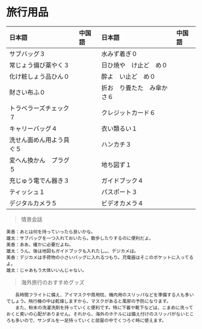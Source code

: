# 旅行用品

|日本語                            | 中国語 | 日本語                                | 中国語 |
| :-------------------------------- | :----- | :------------------------------------ | :----- |
| <ruby>サブバッグ３</ruby>           |        | <ruby>水みず着ぎ０</ruby>                   |        |
| <ruby>常じょう備び薬やく３</ruby>           |        | <ruby>日ひ焼や　け止ど　め０</ruby>                   |        |
| <ruby>化け粧しょう品ひん０</ruby>           |        | <ruby>酔よ　い止ど　め０</ruby>                   |        |
| <ruby>財さい布ふ０</ruby>           |        | <ruby>折お　り畳たた　み傘かさ６</ruby>                   |        |
| <ruby>トラベラーズチェック７</ruby>           |        | <ruby>クレジットカード６</ruby>                   |        |
| <ruby>キャリーバッグ４</ruby>           |        | <ruby>衣い類るい１</ruby>                   |        |
| <ruby>洗せん面めん用よう具ぐ５</ruby>           |        | <ruby>ハンカチ３</ruby>                   |        |
| <ruby>変へん換かん　プラグ５</ruby>           |        | <ruby>地ち図ず１</ruby>                   |        |
| <ruby>充じゅう電でん器き３</ruby>           |        | <ruby>ガイドブック４</ruby>                   |        |
| <ruby>ティッシュ１</ruby>           |        | <ruby>パスポート３</ruby>                   |        |
| <ruby>デジタルカメラ５</ruby>           |        | <ruby>ビデオカメラ４</ruby>                   |        |

> 情景会話

```text
美香：あとは何を持っていったら良いかな。
雄太：サブバッグを一つ入れておいたら。散歩したりするのに便利だよ。
美香：ああ、確かに必要だよね。
雄太：うん、後は地図もガイドブックも入れたし…、デジカメは。
美香：デジカメは手荷物の小さいバッグに入れるつもり。充電器はそこのポケットに入ってるよ。
雄太：じゃあもう大体いいんじゃない。
```

> 海外旅行のおすすめグッズ

```text
　　長時間フライトに備え、アイマスクや首用枕、機内用のスリッパなどを準備する人も多いでしょう。飛行機の中は乾燥しますから、マスクがあると風邪の予防になります。
　　また、粉末の洗濯洗剤を持っていくと便利です。特に下着や靴下などは、こまめに洗っておくと臭いの心配がありません。それから、海外のホテルには備え付けのスリッパがないところも多いので、サンダルを一足持っていくと部屋の中でくつろぐ時に使えます。
```
